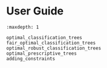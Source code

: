 # User Guide

```{toctree}
:maxdepth: 1

optimal_classification_trees
fair_optimal_classification_trees
optimal_robust_classification_trees
optimal_prescriptive_trees
adding_constraints
```